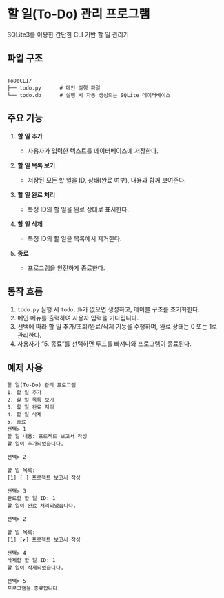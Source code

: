 # 할 일(To-Do) 관리 프로그램

SQLite3를 이용한 간단한 CLI 기반 할 일 관리기

## 파일 구조

```

ToDoCLI/
├── todo.py      # 메인 실행 파일
└── todo.db      # 실행 시 자동 생성되는 SQLite 데이터베이스

````
## 주요 기능

1. **할 일 추가**

   * 사용자가 입력한 텍스트를 데이터베이스에 저장한다.

2. **할 일 목록 보기**

   * 저장된 모든 할 일을 ID, 상태(완료 여부), 내용과 함께 보여준다.

3. **할 일 완료 처리**

   * 특정 ID의 할 일을 완료 상태로 표시한다.

4. **할 일 삭제**

   * 특정 ID의 할 일을 목록에서 제거한다.

5. **종료**

   * 프로그램을 안전하게 종료한다.

## 동작 흐름

1. `todo.py` 실행 시 `todo.db`가 없으면 생성하고, 테이블 구조를 초기화한다.
2. 메인 메뉴를 출력하여 사용자 입력을 기다립니다.
3. 선택에 따라 할 일 추가/조회/완료/삭제 기능을 수행하며, 완료 상태는 0 또는 1로 관리한다.
4. 사용자가 “5. 종료”를 선택하면 루프를 빠져나와 프로그램이 종료된다.

## 예제 사용

```
할 일(To-Do) 관리 프로그램
1. 할 일 추가
2. 할 일 목록 보기
3. 할 일 완료 처리
4. 할 일 삭제
5. 종료
선택> 1
할 일 내용: 프로젝트 보고서 작성
할 일이 추가되었습니다.

선택> 2

할 일 목록:
[1] [ ] 프로젝트 보고서 작성

선택> 3
완료할 할 일 ID: 1
할 일이 완료 처리되었습니다.

선택> 2

할 일 목록:
[1] [✔] 프로젝트 보고서 작성

선택> 4
삭제할 할 일 ID: 1
할 일이 삭제되었습니다.

선택> 5
프로그램을 종료합니다.

```
